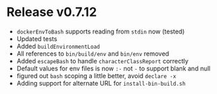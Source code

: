 # Release v0.7.12

- `dockerEnvToBash` supports reading from `stdin` now (tested)
- Updated tests
- Added `buildEnvironmentLoad`
- All references to `bin/build/env` and `bin/env` removed
- Added `escapeBash` to handle `characterClassReport` correctly
- Default values for env files is now `:-` not `-` to support blank and null
- figured out `bash` scoping a little better, avoid `declare -x`
- Adding support for alternate URL for `install-bin-build.sh`
